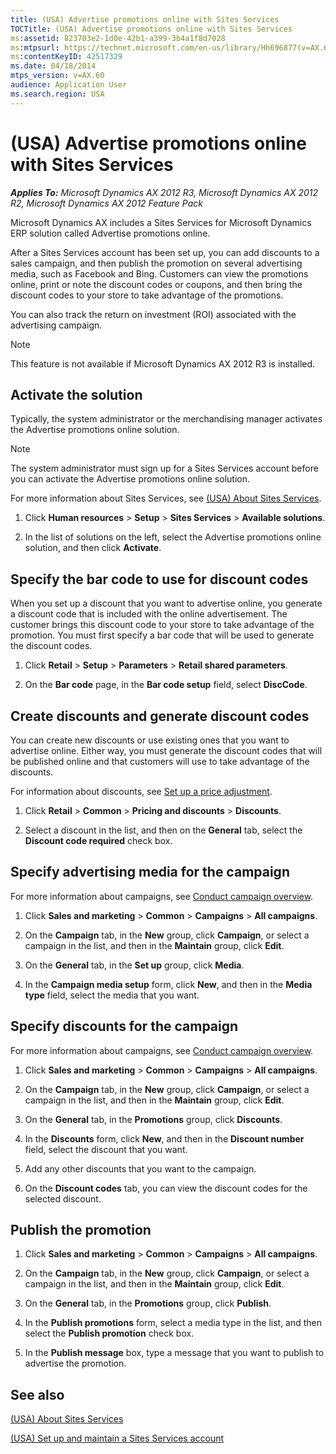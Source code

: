 ```yaml
---
title: (USA) Advertise promotions online with Sites Services
TOCTitle: (USA) Advertise promotions online with Sites Services
ms:assetid: 823703e2-1d0e-42b1-a399-3b4a1f8d7028
ms:mtpsurl: https://technet.microsoft.com/en-us/library/Hh696877(v=AX.60)
ms:contentKeyID: 42517329
ms.date: 04/18/2014
mtps_version: v=AX.60
audience: Application User
ms.search.region: USA
---
```


# (USA) Advertise promotions online with Sites Services 


_**Applies To:** Microsoft Dynamics AX 2012 R3, Microsoft Dynamics AX 2012 R2, Microsoft Dynamics AX 2012 Feature Pack_

Microsoft Dynamics AX includes a Sites Services for Microsoft Dynamics ERP solution called Advertise promotions online.

After a Sites Services account has been set up, you can add discounts to a sales campaign, and then publish the promotion on several advertising media, such as Facebook and Bing. Customers can view the promotions online, print or note the discount codes or coupons, and then bring the discount codes to your store to take advantage of the promotions.

You can also track the return on investment (ROI) associated with the advertising campaign.


> [!NOTE]
> <P>This feature is not available if Microsoft Dynamics AX 2012 R3 is installed.</P>



## Activate the solution

Typically, the system administrator or the merchandising manager activates the Advertise promotions online solution.


> [!NOTE]
> <P>The system administrator must sign up for a Sites Services account before you can activate the Advertise promotions online solution.</P>
> <P>For more information about Sites Services, see <A href="usa-about-sites-services.md">(USA) About Sites Services</A>.</P>



1.  Click **Human resources** \> **Setup** \> **Sites Services** \> **Available solutions**.

2.  In the list of solutions on the left, select the Advertise promotions online solution, and then click **Activate**.

## Specify the bar code to use for discount codes

When you set up a discount that you want to advertise online, you generate a discount code that is included with the online advertisement. The customer brings this discount code to your store to take advantage of the promotion. You must first specify a bar code that will be used to generate the discount codes.

1.  Click **Retail** \> **Setup** \> **Parameters** \> **Retail shared parameters**.

2.  On the **Bar code** page, in the **Bar code setup** field, select **DiscCode**.

## Create discounts and generate discount codes

You can create new discounts or use existing ones that you want to advertise online. Either way, you must generate the discount codes that will be published online and that customers will use to take advantage of the discounts.

For information about discounts, see [Set up a price adjustment](set-up-a-price-adjustment.md).

1.  Click **Retail** \> **Common** \> **Pricing and discounts** \> **Discounts**.

2.  Select a discount in the list, and then on the **General** tab, select the **Discount code required** check box.

## Specify advertising media for the campaign

For more information about campaigns, see [Conduct campaign overview](conduct-campaign-overview.md).

1.  Click **Sales and marketing** \> **Common** \> **Campaigns** \> **All campaigns**.

2.  On the **Campaign** tab, in the **New** group, click **Campaign**, or select a campaign in the list, and then in the **Maintain** group, click **Edit**.

3.  On the **General** tab, in the **Set up** group, click **Media**.

4.  In the **Campaign media setup** form, click **New**, and then in the **Media type** field, select the media that you want.

## Specify discounts for the campaign

For more information about campaigns, see [Conduct campaign overview](conduct-campaign-overview.md).

1.  Click **Sales and marketing** \> **Common** \> **Campaigns** \> **All campaigns**.

2.  On the **Campaign** tab, in the **New** group, click **Campaign**, or select a campaign in the list, and then in the **Maintain** group, click **Edit**.

3.  On the **General** tab, in the **Promotions** group, click **Discounts**.

4.  In the **Discounts** form, click **New**, and then in the **Discount number** field, select the discount that you want.

5.  Add any other discounts that you want to the campaign.

6.  On the **Discount codes** tab, you can view the discount codes for the selected discount.

## Publish the promotion

1.  Click **Sales and marketing** \> **Common** \> **Campaigns** \> **All campaigns**.

2.  On the **Campaign** tab, in the **New** group, click **Campaign**, or select a campaign in the list, and then in the **Maintain** group, click **Edit**.

3.  On the **General** tab, in the **Promotions** group, click **Publish**.

4.  In the **Publish promotions** form, select a media type in the list, and then select the **Publish promotion** check box.

5.  In the **Publish message** box, type a message that you want to publish to advertise the promotion.

## See also

[(USA) About Sites Services](usa-about-sites-services.md)

[(USA) Set up and maintain a Sites Services account](usa-set-up-and-maintain-a-sites-services-account.md)

  


